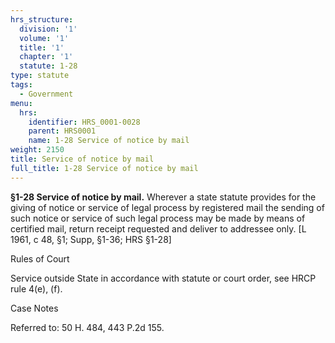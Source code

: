 ```yaml
---
hrs_structure:
  division: '1'
  volume: '1'
  title: '1'
  chapter: '1'
  statute: 1-28
type: statute
tags:
  - Government
menu:
  hrs:
    identifier: HRS_0001-0028
    parent: HRS0001
    name: 1-28 Service of notice by mail
weight: 2150
title: Service of notice by mail
full_title: 1-28 Service of notice by mail
---
```

**§1-28 Service of notice by mail.** Wherever a state statute provides for the giving of notice or service of legal process by registered mail the sending of such notice or service of such legal process may be made by means of certified mail, return receipt requested and deliver to addressee only. [L 1961, c 48, §1; Supp, §1-36; HRS §1-28]

Rules of Court

Service outside State in accordance with statute or court order, see HRCP rule 4(e), (f).

Case Notes

Referred to: 50 H. 484, 443 P.2d 155.
